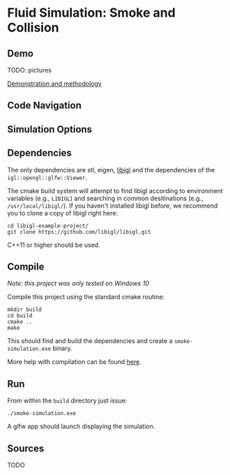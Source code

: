 # Fluid Simulation: Smoke and Collision

## Demo

TODO: pictures

[Demonstration and methodology](https://youtu.be/lMkeVszKhB4)

## Code Navigation


## Simulation Options


## Dependencies

The only dependencies are stl, eigen, [libigl](http://libigl.github.io/libigl/) and
the dependencies of the `igl::opengl::glfw::Viewer`.

The cmake build system will attempt to find libigl according to environment variables (e.g., `LIBIGL`) and searching in common desitinations (e.g., `/usr/local/libigl/`). If you haven't installed libigl before, we recommend you to clone a copy of libigl right here:

    cd libigl-example-project/
    git clone https://github.com/libigl/libigl.git

C++11 or higher should be used.

## Compile
_Note: this project was only tested on Windows 10_

Compile this project using the standard cmake routine:

    mkdir build
    cd build
    cmake ..
    make

This should find and build the dependencies and create a `smoke-simulation.exe` binary.

More help with compilation can be found [here](http://libigl.github.io/libigl/tutorial/).

## Run

From within the `build` directory just issue:

    ./smoke-simulation.exe

A glfw app should launch displaying the simulation.

## Sources

TODO